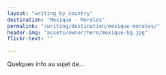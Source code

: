```yaml
---
layout: "writing_by_country"
destination: "Mexique - Morelos"
permalink: "/writing/destination/mexique-morelos/"
header-img: "assets/owner/hero/mexique-bg.jpg"
flickr-text: ""

---
```


Quelques info au sujet de...